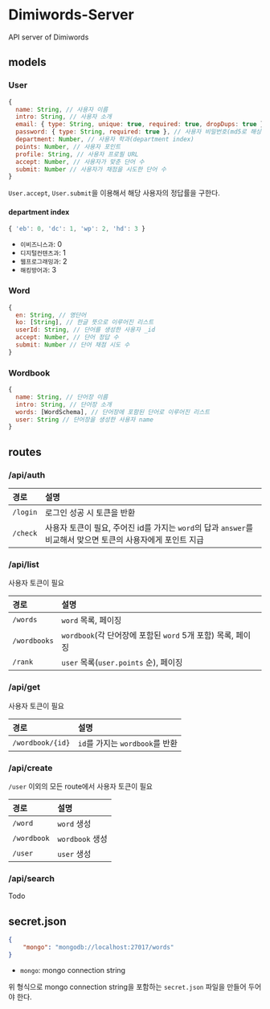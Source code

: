 # Dimiwords-Server
API server of Dimiwords

## models

### User
```js
{
  name: String, // 사용자 이름
  intro: String, // 사용자 소개
  email: { type: String, unique: true, required: true, dropDups: true }, // 사용자 이메일
  password: { type: String, required: true }, // 사용자 비밀번호(md5로 해싱)
  department: Number, // 사용자 학과(department index)
  points: Number, // 사용자 포인트
  profile: String, // 사용자 프로필 URL
  accept: Number, // 사용자가 맞춘 단어 수 
  submit: Number // 사용자가 채점을 시도한 단어 수
}
```

`User.accept`, `User.submit`을 이용해서 해당 사용자의 정답률을 구한다.

#### department index
```js
{ 'eb': 0, 'dc': 1, 'wp': 2, 'hd': 3 }
```

- `이비즈니스과`: 0
- `디지털컨텐츠과`: 1
- `웹프로그래밍과`: 2
- `해킹방어과`: 3

### Word
```js
{
  en: String, // 영단어
  ko: [String], // 한글 뜻으로 이루어진 리스트
  userId: String, // 단어를 생성한 사용자 _id
  accept: Number, // 단어 정답 수
  submit: Number // 단어 채점 시도 수
}
```

### Wordbook
```js
{
  name: String, // 단어장 이름
  intro: String, // 단어장 소개
  words: [WordSchema], // 단어장에 포함된 단어로 이루어진 리스트
  user: String // 단어장을 생성한 사용자 name
}
```

## routes

### /api/auth
| 경로 | 설명 |
|:--------|:--------|
| `/login` | 로그인 성공 시 토큰을 반환 |
| `/check` | 사용자 토큰이 필요, 주어진 id를 가지는 `word`의 답과 `answer`를 비교해서 맞으면 토큰의 사용자에게 포인트 지급 |

### /api/list
사용자 토큰이 필요

| 경로 | 설명 |
|:--------|:--------|
| `/words` | `word` 목록, 페이징 |
| `/wordbooks` | `wordbook`(각 단어장에 포함된 `word` 5개 포함) 목록, 페이징 |
| `/rank` | `user` 목록(`user.points` 순), 페이징 |

### /api/get
사용자 토큰이 필요

| 경로 | 설명 |
|:--------|:--------|
| `/wordbook/{id}` | `id`를 가지는 `wordbook`를 반환 |

### /api/create
`/user` 이외의 모든 route에서 사용자 토큰이 필요

| 경로 | 설명 |
|:--------|:--------|
| `/word` | `word` 생성 |
| `/wordbook` | `wordbook` 생성 |
| `/user` | `user` 생성 |

### /api/search
Todo

## secret.json 
```json
{
    "mongo": "mongodb://localhost:27017/words"
}
```

- `mongo`: mongo connection string

위 형식으로 mongo connection string을 포함하는 `secret.json` 파일을 만들어 두어야 한다.
